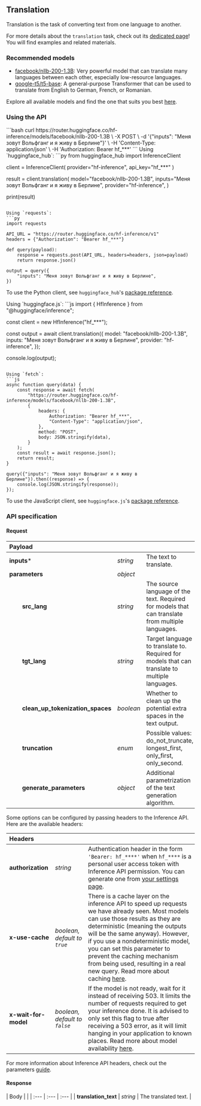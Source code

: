 <!---
This markdown file has been generated from a script. Please do not edit it directly.
For more details, check out:
- the `generate.ts` script: https://github.com/huggingface/hub-docs/blob/main/scripts/api-inference/scripts/generate.ts
- the task template defining the sections in the page: https://github.com/huggingface/hub-docs/tree/main/scripts/api-inference/templates/task/translation.handlebars
- the input jsonschema specifications used to generate the input markdown table: https://github.com/huggingface/huggingface.js/blob/main/packages/tasks/src/tasks/translation/spec/input.json
- the output jsonschema specifications used to generate the output markdown table: https://github.com/huggingface/huggingface.js/blob/main/packages/tasks/src/tasks/translation/spec/output.json
- the snippets used to generate the example:
  - curl: https://github.com/huggingface/huggingface.js/blob/main/packages/tasks/src/snippets/curl.ts
  - python: https://github.com/huggingface/huggingface.js/blob/main/packages/tasks/src/snippets/python.ts
  - javascript: https://github.com/huggingface/huggingface.js/blob/main/packages/tasks/src/snippets/js.ts
- the "tasks" content for recommended models: https://huggingface.co/api/tasks
--->

## Translation

Translation is the task of converting text from one language to another.

<Tip>

For more details about the `translation` task, check out its [dedicated page](https://huggingface.co/tasks/translation)! You will find examples and related materials.

</Tip>

### Recommended models

- [facebook/nllb-200-1.3B](https://huggingface.co/facebook/nllb-200-1.3B): Very powerful model that can translate many languages between each other, especially low-resource languages.
- [google-t5/t5-base](https://huggingface.co/google-t5/t5-base): A general-purpose Transformer that can be used to translate from English to German, French, or Romanian.

Explore all available models and find the one that suits you best [here](https://huggingface.co/models?inference=warm&pipeline_tag=translation&sort=trending).

### Using the API


<inferencesnippet>

<curl>
```bash
curl https://router.huggingface.co/hf-inference/models/facebook/nllb-200-1.3B \
	-X POST \
	-d '{"inputs": "Меня зовут Вольфганг и я живу в Берлине"}' \
	-H 'Content-Type: application/json' \
	-H 'Authorization: Bearer hf_***'
```
</curl>

<python>
Using `huggingface_hub`:
```py
from huggingface_hub import InferenceClient

client = InferenceClient(
	provider="hf-inference",
	api_key="hf_***"
)

result = client.translation(
	model="facebook/nllb-200-1.3B",
	inputs="Меня зовут Вольфганг и я живу в Берлине",
	provider="hf-inference",
)

print(result)

```

Using `requests`:
```py
import requests

API_URL = "https://router.huggingface.co/hf-inference/v1"
headers = {"Authorization": "Bearer hf_***"}

def query(payload):
	response = requests.post(API_URL, headers=headers, json=payload)
	return response.json()
	
output = query({
	"inputs": "Меня зовут Вольфганг и я живу в Берлине",
})
```

To use the Python client, see `huggingface_hub`'s [package reference](https://huggingface.co/docs/huggingface_hub/package_reference/inference_client#huggingface_hub.InferenceClient.translation).
</python>

<js>
Using `huggingface.js`:
```js
import { HfInference } from "@huggingface/inference";

const client = new HfInference("hf_***");

const output = await client.translation({
	model: "facebook/nllb-200-1.3B",
	inputs: "Меня зовут Вольфганг и я живу в Берлине",
	provider: "hf-inference",
});

console.log(output);

```

Using `fetch`:
```js
async function query(data) {
	const response = await fetch(
		"https://router.huggingface.co/hf-inference/models/facebook/nllb-200-1.3B",
		{
			headers: {
				Authorization: "Bearer hf_***",
				"Content-Type": "application/json",
			},
			method: "POST",
			body: JSON.stringify(data),
		}
	);
	const result = await response.json();
	return result;
}

query({"inputs": "Меня зовут Вольфганг и я живу в Берлине"}).then((response) => {
	console.log(JSON.stringify(response));
});
```

To use the JavaScript client, see `huggingface.js`'s [package reference](https://huggingface.co/docs/huggingface.js/inference/classes/HfInference#translation).
</js>

</inferencesnippet>



### API specification

#### Request

| Payload |  |  |
| :--- | :--- | :--- |
| **inputs*** | _string_ | The text to translate. |
| **parameters** | _object_ |  |
| **&nbsp;&nbsp;&nbsp;&nbsp;&nbsp;&nbsp;&nbsp;&nbsp;src_lang** | _string_ | The source language of the text. Required for models that can translate from multiple languages. |
| **&nbsp;&nbsp;&nbsp;&nbsp;&nbsp;&nbsp;&nbsp;&nbsp;tgt_lang** | _string_ | Target language to translate to. Required for models that can translate to multiple languages. |
| **&nbsp;&nbsp;&nbsp;&nbsp;&nbsp;&nbsp;&nbsp;&nbsp;clean_up_tokenization_spaces** | _boolean_ | Whether to clean up the potential extra spaces in the text output. |
| **&nbsp;&nbsp;&nbsp;&nbsp;&nbsp;&nbsp;&nbsp;&nbsp;truncation** | _enum_ | Possible values: do_not_truncate, longest_first, only_first, only_second. |
| **&nbsp;&nbsp;&nbsp;&nbsp;&nbsp;&nbsp;&nbsp;&nbsp;generate_parameters** | _object_ | Additional parametrization of the text generation algorithm. |


Some options can be configured by passing headers to the Inference API. Here are the available headers:

| Headers |   |    |
| :--- | :--- | :--- |
| **authorization** | _string_ | Authentication header in the form `'Bearer: hf_****'` when `hf_****` is a personal user access token with Inference API permission. You can generate one from [your settings page](https://huggingface.co/settings/tokens). |
| **x-use-cache** | _boolean, default to `true`_ | There is a cache layer on the inference API to speed up requests we have already seen. Most models can use those results as they are deterministic (meaning the outputs will be the same anyway). However, if you use a nondeterministic model, you can set this parameter to prevent the caching mechanism from being used, resulting in a real new query. Read more about caching [here](../parameters#caching]). |
| **x-wait-for-model** | _boolean, default to `false`_ | If the model is not ready, wait for it instead of receiving 503. It limits the number of requests required to get your inference done. It is advised to only set this flag to true after receiving a 503 error, as it will limit hanging in your application to known places. Read more about model availability [here](../overview#eligibility]). |

For more information about Inference API headers, check out the parameters [guide](../parameters).

#### Response

| Body |  |
| :--- | :--- | :--- |
| **translation_text** | _string_ | The translated text. |

